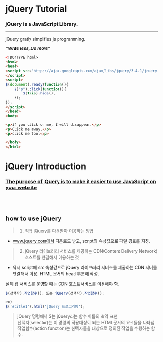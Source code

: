 # jQuery Tutorial

### jQuery is a JavaScript Library.
--------------------------

jQuery gratly simplifies js programming.

***"Write less, Do more"***

```html
<!DOYTYPE html>
<html>
<head>
<script src="https://ajax.googleapis.com/ajax/libs/jquery/3.4.1/jquery.min.js">
</script>
<script>
$(document).ready(function(){
    $("p").click(function(){
        $(this).hide();
    });
});
</script>
</head>
<body>

<p>if you click on me, I will disappear.</p>
<p>Click me away.</p>
<p>click me too.</p>

</body>
</html>
```

# jQuery Introduction

### <u>The purpose of jQuery is to make it easier to use JavaScript on your website</u>

<br>
<br>

## how to use jQuery

> 1. 직접 jQuery를 다운받아 이용하는 방법<br>
- www.jquery.com에서 다운로드 받고, script의 속성값으로 파일 경로를 지정.

> 2. jQuery 라이브러리 서비스를 제공하는 CDN(Content Delivery Network) 호스트를 연결해서 이용하는 것
- 역시 script에 src 속성값으로 jQuery 라이브러리 서비스를 제공하는 CDN 서버를 연결해서 이용. HTML 문서의 head 부분에 작성.

실제 웹 서비스를 운영할 때는 CDN 호스트서비스를 이용해야 함.

```JavaScript
$(선택자).작업함수(); 또는 jQuery(선택자).작업함수();

ex)
$('#title1').html('jQuery 프로그래밍');
```

> jQuery 명령에서 $는 jQuery라는 함수 이름의 축약 표현<br>
> 선택자(selector)는 이 명령의 적용대상이 되는 HTML문서의 요소들을 나타냄<br>
> 작업함수(action function)는 선택자들을 대상으로 정의된 작업을 수행하는 함수.

<br>
